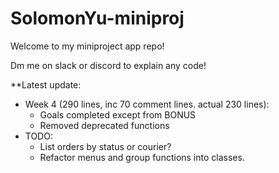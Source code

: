# SolomonYu-miniproj

Welcome to my miniproject app repo!

Dm me on slack or discord to explain any code!

**Latest update:

* Week 4 (290 lines, inc 70 comment lines. actual 230 lines):
  * Goals completed except from BONUS
  * Removed deprecated functions
* TODO:
  * List orders by status or courier?
  * Refactor menus and group functions into classes.
